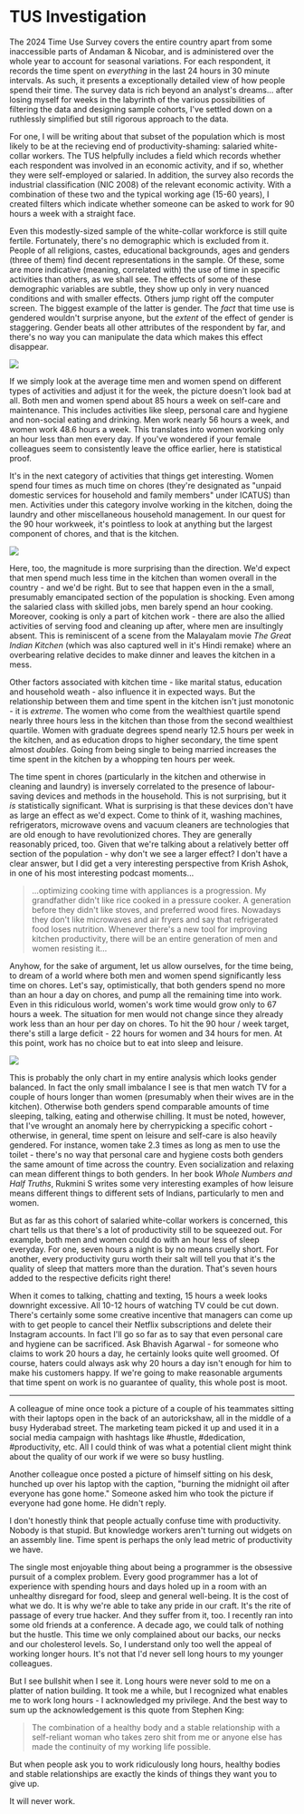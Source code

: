 # TUS Investigation

The 2024 Time Use Survey covers the entire country apart from some inaccessible
parts of Andaman & Nicobar, and is administered over the whole year to account
for seasonal variations. For each respondent, it records the time spent on
_everything_ in the last 24 hours in 30 minute intervals. As such, it presents a
exceptionally detailed view of how people spend their time. The
survey data is rich beyond an analyst's dreams... after losing myself for weeks
in the labyrinth of the various possibilities of filtering the data and designing
sample cohorts, I've settled down on a ruthlessly simplified but still rigorous
approach to the data.

For one, I will be writing about that subset of the population which is most
likely to be at the recieving end of productivity-shaming: salaried white-collar workers. 
The TUS helpfully includes a field which
records whether each respondent was involved in an economic activity, and if so,
whether they were self-employed or salaried. In addition, the survey also
records the industrial classification (NIC 2008) of the relevant economic activity.
With a combination of these two and the typical working age (15-60
years), I created filters which indicate whether someone can be asked to work
for 90 hours a week with a straight face.

Even this modestly-sized sample of the white-collar workforce is still quite
fertile. Fortunately, there's no demographic which is excluded from it. People
of all religions, castes, educational backgrounds, ages and genders (three of them) find decent
representations in the sample. Of these, some are more indicative (meaning,
correlated with) the use of time in specific activities than others, as we shall
see. The effects of some of these demographic variables are subtle, they show up
only in very nuanced conditions and with smaller effects. Others jump right off
the computer screen. The biggest example of the latter is gender. The _fact_
that time use is gendered wouldn't surprise anyone, but the _extent_ of the
effect of gender is staggering. Gender beats all other attributes of the
respondent by far, and there's no way you can manipulate the data
which makes this effect disappear.

![](assets/week.png)

If we simply look at the average time men and women spend on different types of
activities and adjust it for the week, the picture doesn't look bad at all. Both
men and women spend about 85 hours a week on self-care and maintenance. This
includes activities like sleep, personal care and hygiene and non-social eating
and drinking. Men work nearly 56 hours a week, and women work 48.6 hours a week.
This translates into women working only an hour less than men every day. If
you've wondered if your female colleagues seem to consistently leave the office
earlier, here is statistical proof.

It's in the next category of activities that things get interesting. Women spend
four times as much time on chores (they're designated as "unpaid domestic services for
household and family members" under ICATUS) than men. Activities under this
category involve working in the kitchen, doing the laundry and other
miscellaneous household management. In our quest for the 90 hour workweek, it's
pointless to look at anything but the largest component of chores, and that is
the kitchen. 

![](assets/kitchen.png)

Here, too, the magnitude is more surprising than the direction. We'd expect that
men spend much less time in the kitchen than women overall in the country - and
we'd be right. But to see that happen even in the a small, presumably
emancipated section of the population is shocking. Even among the salaried class
with skilled jobs, men barely spend an hour cooking. Moreover, cooking is only
a part of kitchen work - there are also the allied activities of serving food and
cleaning up after, where men are insultingly absent. This is reminiscent of a
scene from the Malayalam movie _The Great Indian Kitchen_ (which was also
captured well in it's Hindi remake) where an overbearing relative decides to
make dinner and leaves the kitchen in a mess.

Other factors associated with kitchen time - like marital status, education and
household weath - also influence it in expected ways. But the relationship
between them and time spent in the kitchen isn't just monotonic - it is
_extreme_. The women who come from the wealthiest quartile spend nearly three
hours less in the kitchen than those from the second wealthiest quartile. Women
with graduate degrees spend nearly 12.5 hours per week in the kitchen, and as
education drops to higher secondary, the time spent almost _doubles_. Going from
being single to being married increases the time spent in the kitchen by a
whopping ten hours per week.

The time spent in chores (particularly in the
kitchen and otherwise in cleaning and laundry) is inversely correlated to the
presence of labour-saving devices and methods in the household. This is not
surprising, but it _is_ statistically significant. What is surprising is that
these devices don't have as large an effect as we'd expect. Come to think of it,
washing machines, refrigerators, microwave ovens and vacuum cleaners are
technologies that are old enough to have revolutionized chores. They are
generally reasonably priced, too. Given that we're talking about a relatively
better off section of the population - why don't we see a larger effect? I don't
have a clear answer, but I did get a very interesting perspective from Krish
Ashok, in one of his most interesting podcast moments...

> ...optimizing cooking time with appliances is a progression. My grandfather
> didn't like rice cooked in a pressure cooker. A generation before they didn't
> like stoves, and preferred wood fires. Nowadays they don't like microwaves
> and air fryers and say that refrigerated food loses nutrition. Whenever
> there's a new tool for improving kitchen productivity, there will be an
> entire generation of men and women resisting it...

Anyhow, for the sake of argument, let us allow ourselves, for the time being, to
dream of a world where both men and women spend significantly less time on
chores. Let's say, optimistically, that both genders spend no more than an hour
a day on chores, and pump all the remaining time into work. Even in this
ridiculous world, women's work time would grow only to 67 hours a week. The
situation for men would not change since they already work less than an hour per
day on chores. To hit the 90 hour / week target, there's still a large deficit -
22 hours for women and 34 hours for men. At this point, work has no choice but
to eat into sleep and leisure.

![](assets/remaining-time.png)

This is probably the only chart in my entire analysis which looks gender
balanced. In fact the only small imbalance I see is that men watch TV for a
couple of hours longer than women (presumably when their wives are in the
kitchen). Otherwise both genders spend comparable amounts of time sleeping,
talking, eating and otherwise chilling. It must be noted, however, that I've
wrought an anomaly here by cherrypicking a specific cohort - otherwise, in general,
time spent on leisure and self-care is also heavily gendered. For instance,
women take 2.3 times as long as men to use the toilet - there's no way that
personal care and hygiene costs both genders the same amount of time across the
country. Even socialization and
relaxing can mean different things to both genders. In her book _Whole Numbers and
Half Truths_, Rukmini S writes some very interesting examples of how leisure
means different things to different sets of Indians, particularly to men and
women.

But as far as this cohort of salaried white-collar workers is concerned, this
chart tells us that there's a lot of productivity still to be squeezed out. For
example, both men and women could do with an hour less of sleep everyday. For
one, seven hours a night is by no means cruelly short. For another, every
productivity guru worth their salt will tell you that it's the quality of
sleep that matters more than the duration. That's seven hours added to the respective deficits right there! 

When it comes to talking, chatting and texting, 15 hours a week looks
downright excessive. All 10-12 hours of watching TV could be cut down. There's
certainly some some creative incentive that managers can come up with to get
people to cancel their Netflix subscriptions and delete their Instagram
accounts. In fact I'll go so far as to say that even personal care and hygiene
can be sacrificed. Ask Bhavish Agarwal - for someone who claims to work 20 hours
a day, he certainly looks quite well groomed. Of course, haters could always
ask why 20 hours a day isn't enough for him to make his customers happy. If
we're going to make reasonable arguments that time spent on work is no guarantee
of quality, this whole post is moot.

---

A colleague of mine once took a picture of a couple of his teammates sitting with
their laptops open in the back of an autorickshaw, all in the middle of a busy
Hyderabad street. The marketing team picked it up and used it in a social media
campaign with hashtags like #hustle, #dedication, #productivity, etc. All I
could think of was what a potential client might think about the quality of our
work if we were so busy hustling.

Another colleague once posted a picture of himself sitting on his desk, hunched up
over his laptop with the
caption, "burning the midnight oil after everyone has gone home." Someone
asked him who took the picture if everyone had gone home. He didn't reply.

I don't honestly think that people actually confuse time with productivity.
Nobody is that stupid. But knowledge workers aren't turning out widgets on an
assembly line. Time spent is perhaps the only lead metric of productivity we have.

The single most enjoyable thing about being a programmer is the obsessive
pursuit of a complex problem. Every good programmer has a lot of experience
with spending hours and days holed up in a room with an unhealthy disregard
for food, sleep and general well-being. It is the cost of what we do. It is why
we're able to take any pride in our craft. It's the rite of passage of every
true hacker. And they suffer from it, too. I recently ran into some old
friends at a conference. A decade ago, we could talk of nothing but the hustle.
This time we only complained about our backs, our necks and our cholesterol
levels. So, I understand only too well the appeal of working longer hours. It's not that
I'd never sell long hours to my younger colleagues.

But I see bullshit when I see it. Long hours were never sold to me on a
platter of nation building. It took me a while, but I recognized what enables
me to work long hours - I acknowledged my privilege. And the best way to sum up
the acknowledgement is this quote from Stephen King:

> The combination of a healthy body and a stable relationship with a
> self-reliant woman who takes zero shit from me or anyone else has made the
> continuity of my working life possible.

But when people ask you to work ridiculously long hours, healthy bodies and stable
relationships are exactly the kinds of things they want you to give up.

It will never work.
